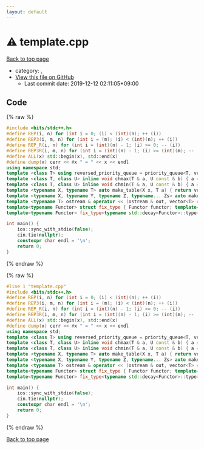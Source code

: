```yaml
---
layout: default
---
```


<!-- mathjax config similar to math.stackexchange -->
<script type="text/javascript" async
  src="https://cdnjs.cloudflare.com/ajax/libs/mathjax/2.7.5/MathJax.js?config=TeX-MML-AM_CHTML">
</script>
<script type="text/x-mathjax-config">
  MathJax.Hub.Config({
    TeX: { equationNumbers: { autoNumber: "AMS" }},
    tex2jax: {
      inlineMath: [ ['$','$'] ],
      processEscapes: true
    },
    "HTML-CSS": { matchFontHeight: false },
    displayAlign: "left",
    displayIndent: "2em"
  });
</script>

<script type="text/javascript" src="https://cdnjs.cloudflare.com/ajax/libs/jquery/3.4.1/jquery.min.js"></script>
<script src="https://cdn.jsdelivr.net/npm/jquery-balloon-js@1.1.2/jquery.balloon.min.js" integrity="sha256-ZEYs9VrgAeNuPvs15E39OsyOJaIkXEEt10fzxJ20+2I=" crossorigin="anonymous"></script>
<script type="text/javascript" src="../assets/js/copy-button.js"></script>
<link rel="stylesheet" href="../assets/css/copy-button.css" />


# :warning: template.cpp

<a href="../index.html">Back to top page</a>

* category: <a href="../index.html#5058f1af8388633f609cadb75a75dc9d">.</a>
* <a href="{{ site.github.repository_url }}/blob/master/template.cpp">View this file on GitHub</a>
    - Last commit date: 2019-12-12 02:11:05+09:00




## Code

<a id="unbundled"></a>
{% raw %}
```cpp
#include <bits/stdc++.h>
#define REP(i, n) for (int i = 0; (i) < (int)(n); ++ (i))
#define REP3(i, m, n) for (int i = (m); (i) < (int)(n); ++ (i))
#define REP_R(i, n) for (int i = (int)(n) - 1; (i) >= 0; -- (i))
#define REP3R(i, m, n) for (int i = (int)(n) - 1; (i) >= (int)(m); -- (i))
#define ALL(x) std::begin(x), std::end(x)
#define dump(x) cerr << #x " = " << x << endl
using namespace std;
template <class T> using reversed_priority_queue = priority_queue<T, vector<T>, greater<T> >;
template <class T, class U> inline void chmax(T & a, U const & b) { a = max<T>(a, b); }
template <class T, class U> inline void chmin(T & a, U const & b) { a = min<T>(a, b); }
template <typename X, typename T> auto make_table(X x, T a) { return vector<T>(x, a); }
template <typename X, typename Y, typename Z, typename... Zs> auto make_table(X x, Y y, Z z, Zs... zs) { auto cont = make_table(y, z, zs...); return vector<decltype(cont)>(x, cont); }
template <typename T> ostream & operator << (ostream & out, vector<T> const & xs) { REP (i, (int)xs.size() - 1) out << xs[i] << ' '; if (not xs.empty()) out << xs.back(); return out; }
template<typename Functor> struct fix_type { Functor functor; template<typename... Args> decltype(auto) operator() (Args && ... args) const & { return functor(functor, std::forward<Args>(args)...); } };
template<typename Functor> fix_type<typename std::decay<Functor>::type> fix(Functor && functor) { return { std::forward<Functor>(functor) }; }

int main() {
    ios::sync_with_stdio(false);
    cin.tie(nullptr);
    constexpr char endl = '\n';
    return 0;
}

```
{% endraw %}

<a id="bundled"></a>
{% raw %}
```cpp
#line 1 "template.cpp"
#include <bits/stdc++.h>
#define REP(i, n) for (int i = 0; (i) < (int)(n); ++ (i))
#define REP3(i, m, n) for (int i = (m); (i) < (int)(n); ++ (i))
#define REP_R(i, n) for (int i = (int)(n) - 1; (i) >= 0; -- (i))
#define REP3R(i, m, n) for (int i = (int)(n) - 1; (i) >= (int)(m); -- (i))
#define ALL(x) std::begin(x), std::end(x)
#define dump(x) cerr << #x " = " << x << endl
using namespace std;
template <class T> using reversed_priority_queue = priority_queue<T, vector<T>, greater<T> >;
template <class T, class U> inline void chmax(T & a, U const & b) { a = max<T>(a, b); }
template <class T, class U> inline void chmin(T & a, U const & b) { a = min<T>(a, b); }
template <typename X, typename T> auto make_table(X x, T a) { return vector<T>(x, a); }
template <typename X, typename Y, typename Z, typename... Zs> auto make_table(X x, Y y, Z z, Zs... zs) { auto cont = make_table(y, z, zs...); return vector<decltype(cont)>(x, cont); }
template <typename T> ostream & operator << (ostream & out, vector<T> const & xs) { REP (i, (int)xs.size() - 1) out << xs[i] << ' '; if (not xs.empty()) out << xs.back(); return out; }
template<typename Functor> struct fix_type { Functor functor; template<typename... Args> decltype(auto) operator() (Args && ... args) const & { return functor(functor, std::forward<Args>(args)...); } };
template<typename Functor> fix_type<typename std::decay<Functor>::type> fix(Functor && functor) { return { std::forward<Functor>(functor) }; }

int main() {
    ios::sync_with_stdio(false);
    cin.tie(nullptr);
    constexpr char endl = '\n';
    return 0;
}

```
{% endraw %}

<a href="../index.html">Back to top page</a>

